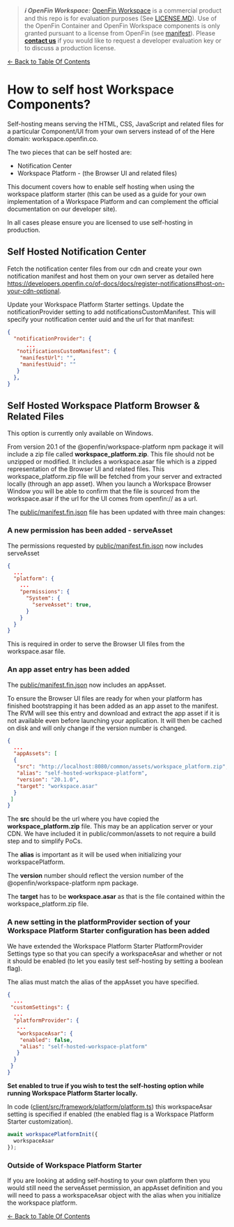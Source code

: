 > **_:information_source: OpenFin Workspace:_** [OpenFin Workspace](https://www.openfin.co/workspace/) is a commercial product and this repo is for evaluation purposes (See [LICENSE.MD](../LICENSE.MD)). Use of the OpenFin Container and OpenFin Workspace components is only granted pursuant to a license from OpenFin (see [manifest](../public/manifest.fin.json)). Please [**contact us**](https://www.openfin.co/workspace/poc/) if you would like to request a developer evaluation key or to discuss a production license.

[<- Back to Table Of Contents](../README.md)

# How to self host Workspace Components?

Self-hosting means serving the HTML, CSS, JavaScript and related files for a particular Component/UI from your own servers instead of of the Here domain: workspace.openfin.co.

The two pieces that can be self hosted are:

- Notification Center
- Workspace Platform - (the Browser UI and related files)

This document covers how to enable self hosting when using the workspace platform starter (this can be used as a guide for your own implementation of a Workspace Platform and can complement the official documentation on our developer site).

In all cases please ensure you are licensed to use self-hosting in production.

## Self Hosted Notification Center

Fetch the notification center files from our cdn and create your own notification manifest and host them on your own server as detailed here <https://developers.openfin.co/of-docs/docs/register-notifications#host-on-your-cdn-optional>.

Update your Workspace Platform Starter settings. Update the notificationProvider setting to add notificationsCustomManifest. This will specify your notification center uuid and the url for that manifest:

```json
{
  "notificationProvider": {
      ...
   "notificationsCustomManifest": {
    "manifestUrl": "",
    "manifestUuid": ""
   }
  },
}
```

## Self Hosted Workspace Platform Browser & Related Files

This option is currently only available on Windows.

From version 20.1 of the @openfin/workspace-platform npm package it will include a zip file called **workspace_platform.zip**. This file should not be unzipped or modified. It includes a workspace.asar file which is a zipped representation of the Browser UI and related files. This workspace_platform.zip file will be fetched from your server and extracted locally (through an app asset). When you launch a Workspace Browser Window you will be able to confirm that the file is sourced from the workspace.asar if the url for the UI comes from openfin:// as a url.

The [public/manifest.fin.json](../public/manifest.fin.json) file has been updated with three main changes:

### A new permission has been added - serveAsset

The permissions requested by [public/manifest.fin.json](../public/manifest.fin.json) now includes serveAsset

```json
{
  ...
  "platform": {
    ...
    "permissions": {
      "System": {
        "serveAsset": true,
      }
    }
  }
}
```

This is required in order to serve the Browser UI files from the workspace.asar file.

### An app asset entry has been added

The [public/manifest.fin.json](../public/manifest.fin.json) now includes an appAsset.

To ensure the Browser UI files are ready for when your platform has finished bootstrapping it has been added as an app asset to the manifest. The RVM will see this entry and download and extract the app asset if it is not available even before launching your application. It will then be cached on disk and will only change if the version number is changed.

```json
{
  ...
  "appAssets": [
  {
   "src": "http://localhost:8080/common/assets/workspace_platform.zip",
   "alias": "self-hosted-workspace-platform",
   "version": "20.1.0",
   "target": "workspace.asar"
  }
 ]
}
```

The **src** should be the url where you have copied the **workspace_platform.zip** file. This may be an application server or your CDN. We have included it in public/common/assets to not require a build step and to simplify PoCs.

The **alias** is important as it will be used when initializing your workspacePlatform.

The **version** number should reflect the version number of the @openfin/workspace-platform npm package.

The **target** has to be **workspace.asar** as that is the file contained within the workspace_platform.zip file.

### A new setting in the platformProvider section of your Workspace Platform Starter configuration has been added

We have extended the Workspace Platform Starter PlatformProvider Settings type so that you can specify a workspaceAsar and whether or not it should be enabled (to let you easily test self-hosting by setting a boolean flag).

The alias must match the alias of the appAsset you have specified.

```json
{
  ...
 "customSettings": {
  ...
  "platformProvider": {
   ...
   "workspaceAsar": {
    "enabled": false,
    "alias": "self-hosted-workspace-platform"
   }
  }
 }
}
```

**Set enabled to true if you wish to test the self-hosting option while running Workspace Platform Starter locally.**

In code ([client/src/framework/platform/platform.ts](../client/src/framework/platform/platform.ts)) this workspaceAsar setting is specified if enabled (the enabled flag is a Workspace Platform Starter customization).

```js
await workspacePlatformInit({
  workspaceAsar
});
```

### Outside of Workspace Platform Starter

If you are looking at adding self-hosting to your own platform then you would still need the serveAsset permission, an appAsset definition and you will need to pass a workspaceAsar object with the alias when you initialize the workspace platform.

[<- Back to Table Of Contents](../README.md)
